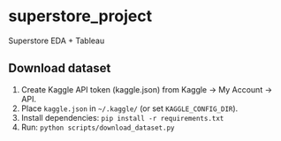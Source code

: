# superstore_project
Superstore EDA + Tableau

## Download dataset
1. Create Kaggle API token (kaggle.json) from Kaggle -> My Account -> API.
2. Place `kaggle.json` in `~/.kaggle/` (or set `KAGGLE_CONFIG_DIR`).
3. Install dependencies: `pip install -r requirements.txt`
4. Run: `python scripts/download_dataset.py`
